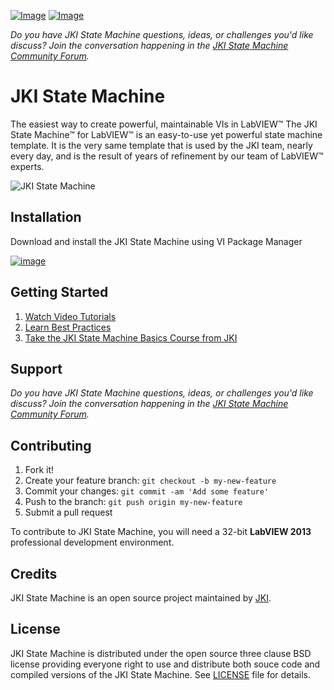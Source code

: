 [![Image](https://www.vipm.io/package/jki_lib_state_machine/badge.svg?metric=installs)](https://www.vipm.io/package/jki_lib_state_machine/) [![Image](https://www.vipm.io/package/jki_lib_state_machine/badge.svg?metric=stars)](https://www.vipm.io/package/jki_lib_state_machine/)

*Do you have JKI State Machine questions, ideas, or challenges you'd like discuss? Join the conversation happening in the [JKI State Machine Community Forum](https://forums.jki.net/forum/46-jki-state-machine/).*

# JKI State Machine
The easiest way to create powerful, maintainable VIs in LabVIEW™
The JKI State Machine™ for LabVIEW™ is an easy-to-use yet powerful state machine template. It is the very same template that is used by the JKI team, nearly every day, and is the result of years of refinement by our team of LabVIEW™ experts.

![JKI State Machine](https://user-images.githubusercontent.com/381432/48812124-bbf71c00-ece5-11e8-9528-dce7fb072d05.png)


## Installation
Download and install the JKI State Machine using VI Package Manager

[![image](https://user-images.githubusercontent.com/381432/53260485-751f1680-3686-11e9-961b-cddc42c09f83.png)](https://resources.jki.net/state-machine)


## Getting Started
1. [Watch Video Tutorials](https://www.youtube.com/playlist?list=PL8BF8A6F0F4739D46)
2. [Learn Best Practices](http://blog.jki.net/products/state-machine/jki-state-machine-best-practices/)
3. [Take the JKI State Machine Basics Course from JKI](https://resources.jki.net/jki-state-machine-basics-course-lp)

## Support
*Do you have JKI State Machine questions, ideas, or challenges you'd like discuss? Join the conversation happening in the [JKI State Machine Community Forum](https://forums.jki.net/forum/46-jki-state-machine/).*

## Contributing

1. Fork it!
2. Create your feature branch: `git checkout -b my-new-feature`
3. Commit your changes: `git commit -am 'Add some feature'`
4. Push to the branch: `git push origin my-new-feature`
5. Submit a pull request

To contribute to JKI State Machine, you will need a 32-bit **LabVIEW 2013** professional development environment.

## Credits

JKI State Machine is an open source project maintained by [JKI](http://jki.net).

## License

JKI State Machine is distributed under the open source three clause BSD license providing everyone right to use and distribute both souce code 
and compiled versions of the JKI State Machine. See [LICENSE](https://github.com/JKISoftware/JKI-State-Machine/blob/master/LICENSE) file for details.
